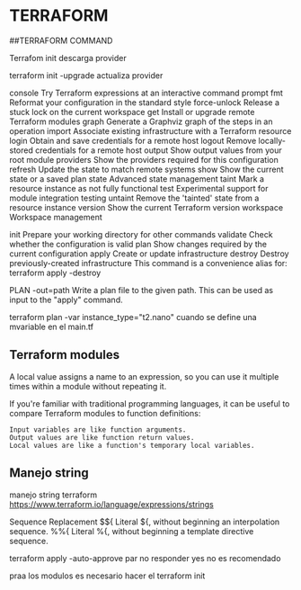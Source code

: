 # TERRAFORM

##TERRAFORM COMMAND

Terrafom init descarga provider

terraform init -upgrade actualiza provider 

  console       Try Terraform expressions at an interactive command prompt
  fmt           Reformat your configuration in the standard style
  force-unlock  Release a stuck lock on the current workspace
  get           Install or upgrade remote Terraform modules
  graph         Generate a Graphviz graph of the steps in an operation
  import        Associate existing infrastructure with a Terraform resource
  login         Obtain and save credentials for a remote host
  logout        Remove locally-stored credentials for a remote host
  output        Show output values from your root module
  providers     Show the providers required for this configuration
  refresh       Update the state to match remote systems
  show          Show the current state or a saved plan
  state         Advanced state management
  taint         Mark a resource instance as not fully functional
  test          Experimental support for module integration testing
  untaint       Remove the 'tainted' state from a resource instance
  version       Show the current Terraform version
  workspace     Workspace management
  
  
   init          Prepare your working directory for other commands
  validate      Check whether the configuration is valid
  plan          Show changes required by the current configuration
  apply         Create or update infrastructure
  destroy       Destroy previously-created infrastructure  This command is a convenience alias for: terraform apply -destroy
  
  PLAN -out=path           Write a plan file to the given path. This can be used as
									input to the "apply" command.
									

terraform plan -var instance_type="t2.nano"  cuando se define una mvariable en  el main.tf

## Terraform modules

A local value assigns a name to an expression, so you can use it multiple times within a module without repeating it.

If you're familiar with traditional programming languages, it can be useful to compare Terraform modules to function definitions:

    Input variables are like function arguments.
    Output values are like function return values.
    Local values are like a function's temporary local variables.

## Manejo string 
	
manejo string terraform https://www.terraform.io/language/expressions/strings

Sequence	Replacement
$${	Literal ${, without beginning an interpolation sequence.
%%{	Literal %{, without beginning a template directive sequence.

terraform apply -auto-approve  par no responder yes no es recomendado

praa los modulos es necesario hacer el terraform init